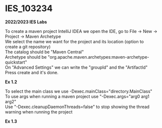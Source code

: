 # IES_103234
**2022/2023 IES Labs**

To create a maven project IntelliJ IDEA we open the IDE, go to File -> New -> Project -> Maven Archetype <br>
We select the name we want for the project and its location (option to create a git repository) <br>
The catalog should be "Maven Central" <br>
Archetype should be "org.apache.maven.archetypes:maven-archetype-quickstart"<br>
On "Advanced Settings"  we can write the "groupId" and the "ArtifactId"<br>
Press create and it's done. <br>

**Ex 1.2**<br>

To select the main class we use -Dexec.mainClass="directory.MainClass"<br> 
To use args when running a maven project use "-Dexec.args="arg0 arg1 arg2"<br>
Use "-Dexec.cleanupDaemonThreads=false" to stop showing the thread warning when running the project<br>

**Ex 1.3**<br>


